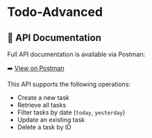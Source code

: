 # Todo-Advanced

## 📑 API Documentation

Full API documentation is available via Postman:

➡️ [View on Postman](https://documenter.getpostman.com/view/46613093/2sB34fkfZe)

This API supports the following operations:
- Create a new task
- Retrieve all tasks
- Filter tasks by date (`today`, `yesterday`)
- Update an existing task
- Delete a task by ID
